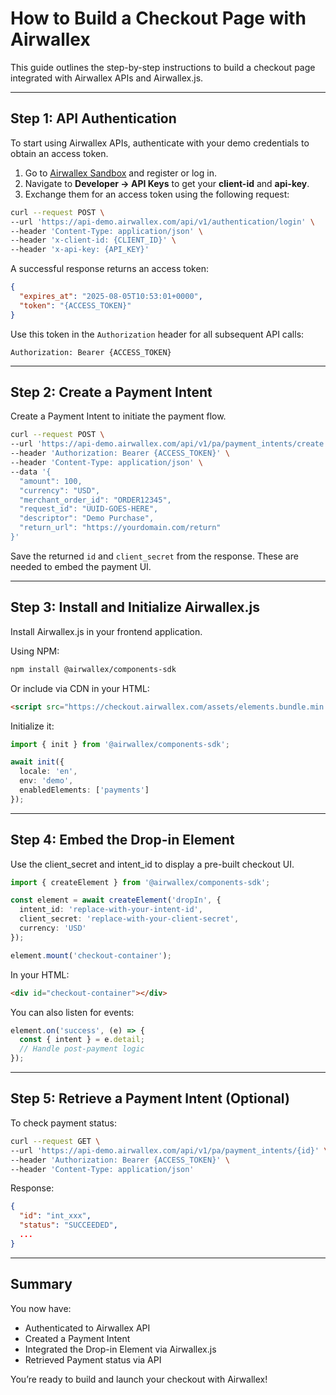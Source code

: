 
# How to Build a Checkout Page with Airwallex

This guide outlines the step-by-step instructions to build a checkout page integrated with Airwallex APIs and Airwallex.js.

---

## Step 1: API Authentication

To start using Airwallex APIs, authenticate with your demo credentials to obtain an access token.

1. Go to [Airwallex Sandbox](https://demo.airwallex.com/signup/sg/sandbox) and register or log in.
2. Navigate to **Developer → API Keys** to get your **client-id** and **api-key**.
3. Exchange them for an access token using the following request:

```bash
curl --request POST \
--url 'https://api-demo.airwallex.com/api/v1/authentication/login' \
--header 'Content-Type: application/json' \
--header 'x-client-id: {CLIENT_ID}' \
--header 'x-api-key: {API_KEY}'
```

A successful response returns an access token:

```json
{
  "expires_at": "2025-08-05T10:53:01+0000",
  "token": "{ACCESS_TOKEN}"
}
```

Use this token in the `Authorization` header for all subsequent API calls:
```
Authorization: Bearer {ACCESS_TOKEN}
```

---

## Step 2: Create a Payment Intent

Create a Payment Intent to initiate the payment flow.

```bash
curl --request POST \
--url 'https://api-demo.airwallex.com/api/v1/pa/payment_intents/create' \
--header 'Authorization: Bearer {ACCESS_TOKEN}' \
--header 'Content-Type: application/json' \
--data '{
  "amount": 100,
  "currency": "USD",
  "merchant_order_id": "ORDER12345",
  "request_id": "UUID-GOES-HERE",
  "descriptor": "Demo Purchase",
  "return_url": "https://yourdomain.com/return"
}'
```

Save the returned `id` and `client_secret` from the response. These are needed to embed the payment UI.

---

## Step 3: Install and Initialize Airwallex.js

Install Airwallex.js in your frontend application.

Using NPM:
```bash
npm install @airwallex/components-sdk
```

Or include via CDN in your HTML:
```html
<script src="https://checkout.airwallex.com/assets/elements.bundle.min.js"></script>
```

Initialize it:

```ts
import { init } from '@airwallex/components-sdk';

await init({
  locale: 'en',
  env: 'demo',
  enabledElements: ['payments']
});
```

---

## Step 4: Embed the Drop-in Element

Use the client_secret and intent_id to display a pre-built checkout UI.

```ts
import { createElement } from '@airwallex/components-sdk';

const element = await createElement('dropIn', {
  intent_id: 'replace-with-your-intent-id',
  client_secret: 'replace-with-your-client-secret',
  currency: 'USD'
});

element.mount('checkout-container');
```

In your HTML:

```html
<div id="checkout-container"></div>
```

You can also listen for events:

```ts
element.on('success', (e) => {
  const { intent } = e.detail;
  // Handle post-payment logic
});
```

---

## Step 5: Retrieve a Payment Intent (Optional)

To check payment status:

```bash
curl --request GET \
--url 'https://api-demo.airwallex.com/api/v1/pa/payment_intents/{id}' \
--header 'Authorization: Bearer {ACCESS_TOKEN}' \
--header 'Content-Type: application/json'
```

Response:

```json
{
  "id": "int_xxx",
  "status": "SUCCEEDED",
  ...
}
```

---

## Summary

You now have:

- Authenticated to Airwallex API
- Created a Payment Intent
- Integrated the Drop-in Element via Airwallex.js
- Retrieved Payment status via API

You’re ready to build and launch your checkout with Airwallex!
